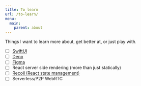 ```yaml
---
title: To learn
url: /to-learn/
menu: 
  main:
    parent: about
---
```


Things I want to learn more about, get better at, or just play with.

- [ ] [SwiftUI](https://developer.apple.com/xcode/swiftui/)
- [ ] [Deno](https://deno.land/)
- [ ] [Figma](https://www.figma.com/)
- [ ] React server side rendering (more than just statically)
- [ ] [Recoil (React state management)](https://recoiljs.org/)
- [ ] Serverless/P2P WebRTC
